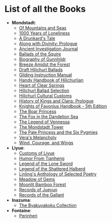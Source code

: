 # List of all the Books

* **Mondstadt**:
    * [Of Mountains and Seas](./Mondstadt/Of_Mountains_and_Seas.md)
    * [1000 Years of Loneliness](./Mondstadt/1000_Years_of_Loneliness.md)
    * [A Drunkard's Tale](./Mondstadt/A_Drunkards_Tale.md)
    * [Along with Divinity: Prologue](./Mondstadt/Along_with_Divinity_Prologue.md)
    * [Ancient Investigation Journal](./Mondstadt/Ancient_Investigation_Journal.md)
    * [Ballads of the Squire](./Mondstadt/Ballads_of_the_Squire.md)
    * [Biography of Gunnhildr](./Mondstadt/Biography_of_Gunnhildr.md)
    * [Breeze Amidst the Forest](./Mondstadt/Breeze_Amidst_the_Forest.md)
    * [Draft Hilichurl Ballads](./Mondstadt/Draft_Hilichurl_Ballads.md)
    * [Gliding Instruction Manual](./Mondstadt/Gliding_Instruction_Manual.md)
    * [Handy Handbook of Hilichurlian](./Mondstadt/Handy_Handbook_of_Hilichurlian.md)
    * [Heart of Clear Springs](./Mondstadt/Heart_of_Clear_Springs.md)
    * [Hilichurl Ballad Selection](./Mondstadt/Hilichurl_Ballad_Selection.md)
    * [Hilichurl Cultural Customs](./Mondstadt/Hilichurl_Cultural_Customs.md)
    * [History of Kings and Clans: Prologue](./Mondstadt/History_of_Kings_and_Clans_-_Prologue.md)
    * [Knights of Favonius Handbook - 5th Edition](./Mondstadt/Knights_of_Favonius_Handbook_-_5th_Edition.md)
    * [The Boar Princess](./Mondstadt/The_Boar_Princess.md)
    * [The Fox in the Dandelion Sea](./Mondstadt/The_Fox_in_the_Dandelion_Sea.md)
    * [The Legend of Vennessa](./Mondstadt/The_Legend_of_Vennessa.md)
    * [The Mondstadt Tower](./Mondstadt/The_Mondstadt_Tower.md)
    * [The Pale Princess and the Six Pygmies](./Mondstadt/The_Pale_Princess_and_the_Six_Pygmies.md)
    * [Vera's Melancholy](./Mondstadt/Veras_Melancholy.md)
    * [Wind, Courage, and Wings](./Mondstadt/Wind_Courage_and_Wings.md)
* **Liyue**:
    * [Customs of Liyue](./Liyue/Customs_of_Liyue.md)
    * [Humor From Tianheng](./Liyue/Humor_From_Tianheng.md)
    * [Legend of the Lone Sword](./Liyue/Legend_of_the_Lone_Sword.md)
    * [Legend of the Shattered Halberd](./Liyue/Legend_of_the_Shattered_Halberd.md)
    * [Linling's Anthology of Selected Poetry](./Liyue/Linling_Anthology.md)
    * [Meadow of Gems](./Liyue/Meadow_of_Gems.md)
    * [Moonlit Bamboo Forest](./Liyue/Moonlit_Bamboo_Forest.md)
    * [Records of Jueyun](./Liyue/Records_of_Jueyun.md)
    * [Records of the Gallant](./Liyue/Records_of_the_Gallant.md)
* **Inazuma**:
    * [The Byakuyakoku Collection](./Inazuma/The_Byakuyakoku_Collection.md)
* **Fontaine**:
    * [Perinheri](./Fontaine/Perinheri.md)